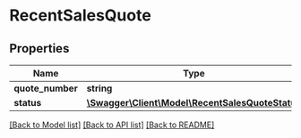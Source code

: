 # RecentSalesQuote

## Properties

 Name             | Type                                                                          | Description | Notes      
------------------|-------------------------------------------------------------------------------|-------------|------------
 **quote_number** | **string**                                                                    |             | [optional] 
 **status**       | [**\Swagger\Client\Model\RecentSalesQuoteStatus**](RecentSalesQuoteStatus.md) |             | [optional] 

[[Back to Model list]](../../README.md#documentation-for-models) [[Back to API list]](../../README.md#documentation-for-api-endpoints) [[Back to README]](../../README.md)


